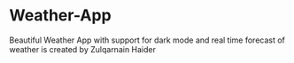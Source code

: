 # Weather-App
Beautiful Weather App with support for dark mode and real time forecast of weather is created by Zulqarnain Haider 
